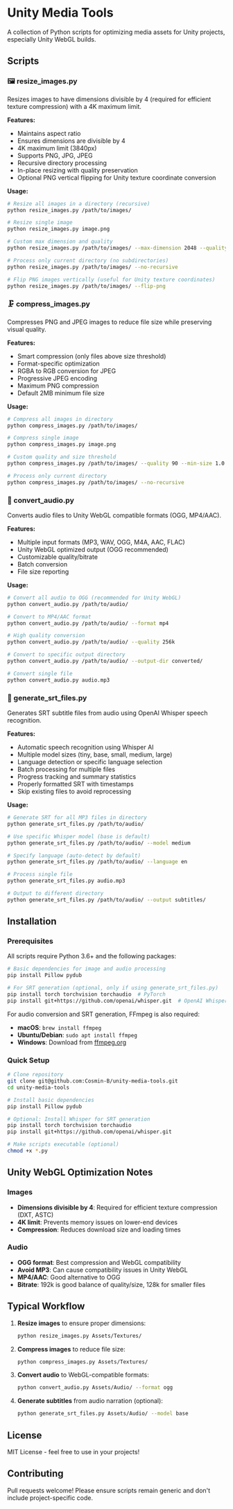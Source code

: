 # Unity Media Tools

A collection of Python scripts for optimizing media assets for Unity projects, especially Unity WebGL builds.

## Scripts

### 🖼️ resize_images.py
Resizes images to have dimensions divisible by 4 (required for efficient texture compression) with a 4K maximum limit.

**Features:**
- Maintains aspect ratio
- Ensures dimensions are divisible by 4
- 4K maximum limit (3840px)
- Supports PNG, JPG, JPEG
- Recursive directory processing
- In-place resizing with quality preservation
- Optional PNG vertical flipping for Unity texture coordinate conversion

**Usage:**
```bash
# Resize all images in a directory (recursive)
python resize_images.py /path/to/images/

# Resize single image
python resize_images.py image.png

# Custom max dimension and quality
python resize_images.py /path/to/images/ --max-dimension 2048 --quality 90

# Process only current directory (no subdirectories)
python resize_images.py /path/to/images/ --no-recursive

# Flip PNG images vertically (useful for Unity texture coordinates)
python resize_images.py /path/to/images/ --flip-png
```

### 🗜️ compress_images.py
Compresses PNG and JPEG images to reduce file size while preserving visual quality.

**Features:**
- Smart compression (only files above size threshold)
- Format-specific optimization
- RGBA to RGB conversion for JPEG
- Progressive JPEG encoding
- Maximum PNG compression
- Default 2MB minimum file size

**Usage:**
```bash
# Compress all images in directory
python compress_images.py /path/to/images/

# Compress single image
python compress_images.py image.png

# Custom quality and size threshold
python compress_images.py /path/to/images/ --quality 90 --min-size 1.0

# Process only current directory
python compress_images.py /path/to/images/ --no-recursive
```

### 🎵 convert_audio.py
Converts audio files to Unity WebGL compatible formats (OGG, MP4/AAC).

**Features:**
- Multiple input formats (MP3, WAV, OGG, M4A, AAC, FLAC)
- Unity WebGL optimized output (OGG recommended)
- Customizable quality/bitrate
- Batch conversion
- File size reporting

**Usage:**
```bash
# Convert all audio to OGG (recommended for Unity WebGL)
python convert_audio.py /path/to/audio/

# Convert to MP4/AAC format
python convert_audio.py /path/to/audio/ --format mp4

# High quality conversion
python convert_audio.py /path/to/audio/ --quality 256k

# Convert to specific output directory
python convert_audio.py /path/to/audio/ --output-dir converted/

# Convert single file
python convert_audio.py audio.mp3
```

### 📝 generate_srt_files.py
Generates SRT subtitle files from audio using OpenAI Whisper speech recognition.

**Features:**
- Automatic speech recognition using Whisper AI
- Multiple model sizes (tiny, base, small, medium, large)
- Language detection or specific language selection
- Batch processing for multiple files
- Progress tracking and summary statistics
- Properly formatted SRT with timestamps
- Skip existing files to avoid reprocessing

**Usage:**
```bash
# Generate SRT for all MP3 files in directory
python generate_srt_files.py /path/to/audio/

# Use specific Whisper model (base is default)
python generate_srt_files.py /path/to/audio/ --model medium

# Specify language (auto-detect by default)
python generate_srt_files.py /path/to/audio/ --language en

# Process single file
python generate_srt_files.py audio.mp3

# Output to different directory
python generate_srt_files.py /path/to/audio/ --output subtitles/
```

## Installation

### Prerequisites
All scripts require Python 3.6+ and the following packages:

```bash
# Basic dependencies for image and audio processing
pip install Pillow pydub

# For SRT generation (optional, only if using generate_srt_files.py)
pip install torch torchvision torchaudio  # PyTorch
pip install git+https://github.com/openai/whisper.git  # OpenAI Whisper
```

For audio conversion and SRT generation, FFmpeg is also required:
- **macOS**: `brew install ffmpeg`
- **Ubuntu/Debian**: `sudo apt install ffmpeg`
- **Windows**: Download from [ffmpeg.org](https://ffmpeg.org/download.html)

### Quick Setup
```bash
# Clone repository
git clone git@github.com:Cosmin-B/unity-media-tools.git
cd unity-media-tools

# Install basic dependencies
pip install Pillow pydub

# Optional: Install Whisper for SRT generation
pip install torch torchvision torchaudio
pip install git+https://github.com/openai/whisper.git

# Make scripts executable (optional)
chmod +x *.py
```

## Unity WebGL Optimization Notes

### Images
- **Dimensions divisible by 4**: Required for efficient texture compression (DXT, ASTC)
- **4K limit**: Prevents memory issues on lower-end devices
- **Compression**: Reduces download size and loading times

### Audio
- **OGG format**: Best compression and WebGL compatibility
- **Avoid MP3**: Can cause compatibility issues in Unity WebGL
- **MP4/AAC**: Good alternative to OGG
- **Bitrate**: 192k is good balance of quality/size, 128k for smaller files

## Typical Workflow

1. **Resize images** to ensure proper dimensions:
   ```bash
   python resize_images.py Assets/Textures/
   ```

2. **Compress images** to reduce file size:
   ```bash
   python compress_images.py Assets/Textures/
   ```

3. **Convert audio** to WebGL-compatible formats:
   ```bash
   python convert_audio.py Assets/Audio/ --format ogg
   ```

4. **Generate subtitles** from audio narration (optional):
   ```bash
   python generate_srt_files.py Assets/Audio/ --model base
   ```

## License

MIT License - feel free to use in your projects!

## Contributing

Pull requests welcome! Please ensure scripts remain generic and don't include project-specific code.